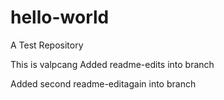 # hello-world
A Test Repository

This is valpcang
Added readme-edits into branch

Added second readme-editagain into branch
